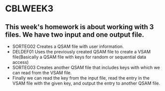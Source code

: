 # CBLWEEK3

## This week's homework is about working with 3 files. We have two input and one output file.

* SORTEG02 Creates a QSAM file with user information.
* DELDEF01 Uses the previously created QSAM file to create a VSAM file(Basically a QSAM file with keys for random or sequential data access)
* SORTEG03 Creates another QSAM file that includes keys with which we can read from the VSAM file.
* Finally we can read the key from the input file, read the entry in the VSAM file with the given key, and output the entry to another QSAM file.
